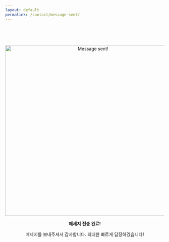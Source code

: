 ```yaml
---
layout: default
permalink: /contact/message-sent/
---
```


<style type="text/css" media="screen">
  .container {
    margin: 0px auto;
    max-width: 600px;
    text-align: center;
    padding-top: 60px;
  }
</style>

<div class="container">
  <img src="/assets/img/message.gif" width="540" alt="Message sent!">
  <p><strong>메세지 전송 완료!</strong></p>
  <p>메세지를 보내주셔서 감사합니다. 최대한 빠르게 답장하겠습니다!</p>
</div>
